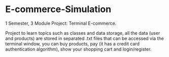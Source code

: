 # E-commerce-Simulation
1 Semester, 3 Module Project: Terminal E-commerce.

Project to learn topics such as classes and data storage, all the data (user and products) are stored in separated .txt files that can be accessed via the terminal window, you can buy products, pay (it has a credit card authentication algorithm), show your shopping cart and login/register.
